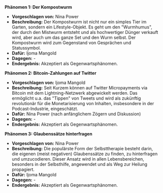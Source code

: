 **Phänomen 1: Der Kompostwurm**
* **Vorgeschlagen von:** Nina Power
* **Beschreibung:**  Der Kompostwurm ist nicht nur ein simples Tier im Garten, sondern ein Lifestyle-Objekt. Es geht um den "Wurmhumus", der durch den Mistwurm entsteht und als hochwertiger Dünger verkauft wird, aber auch um das ganze Set und den Wurm selbst.  Der Kompostwurm wird zum Gegenstand von Gesprächen und Statussymbol.
* **Dafür:** Ijoma Mangold
* **Dagegen:** -
* **Endergebnis:** Akzeptiert als Gegenwartsphänomen.

**Phänomen 2: Bitcoin-Zahlungen auf Twitter**
* **Vorgeschlagen von:** Ijoma Mangold
* **Beschreibung:**  Seit Kurzem können auf Twitter Micropayments via Bitcoin mit dem Lightning-Netzwerk abgewickelt werden. Das ermöglicht u.a. das "Tippen" von Tweets und wird als zukünftig revolutionär für die Monetarisierung von Inhalten, insbesondere in der Podcast-Industrie, eingeschätzt.
* **Dafür:** Nina Power (nach anfänglichem Zögern und Diskussion)
* **Dagegen:** -
* **Endergebnis:** Akzeptiert als Gegenwartsphänomen.

**Phänomen 3: Glaubenssätze hinterfragen**
* **Vorgeschlagen von:** Nina Power
* **Beschreibung:** Die populärste Form der Selbsttherapie besteht darin, die eigenen (meist negativen) Glaubenssätze zu finden, zu hinterfragen und umzucodieren. Dieser Ansatz wird in allen Lebensbereichen, besonders in der Selbsthilfe, angewendet und als Weg zur Heilung propagiert.
* **Dafür:** Ijoma Mangold
* **Dagegen:** -
* **Endergebnis:** Akzeptiert als Gegenwartsphänomen.
